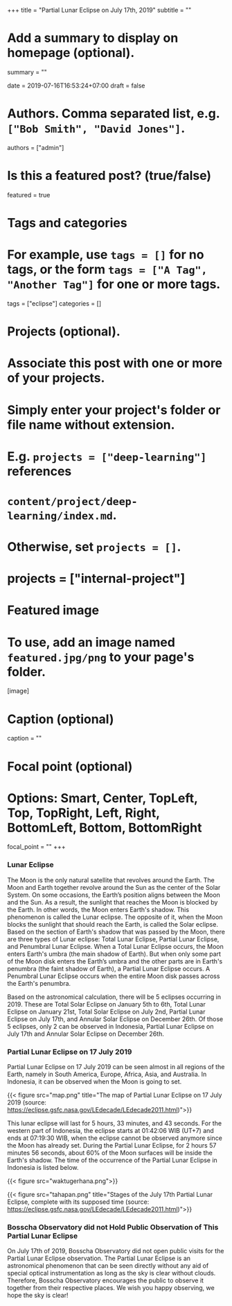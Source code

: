 +++
title = "Partial Lunar Eclipse on July 17th, 2019"
subtitle = ""

# Add a summary to display on homepage (optional).
summary = ""

date = 2019-07-16T16:53:24+07:00
draft = false

# Authors. Comma separated list, e.g. `["Bob Smith", "David Jones"]`.
authors = ["admin"]

# Is this a featured post? (true/false)
featured = true

# Tags and categories
# For example, use `tags = []` for no tags, or the form `tags = ["A Tag", "Another Tag"]` for one or more tags.
tags = ["eclipse"]
categories = []

# Projects (optional).
#   Associate this post with one or more of your projects.
#   Simply enter your project's folder or file name without extension.
#   E.g. `projects = ["deep-learning"]` references 
#   `content/project/deep-learning/index.md`.
#   Otherwise, set `projects = []`.
# projects = ["internal-project"]

# Featured image
# To use, add an image named `featured.jpg/png` to your page's folder. 
[image]
  # Caption (optional)
  caption = ""

  # Focal point (optional)
  # Options: Smart, Center, TopLeft, Top, TopRight, Left, Right, BottomLeft, Bottom, BottomRight
  focal_point = ""
+++

### Lunar Eclipse
The Moon is the only natural satellite that revolves around the Earth. The Moon and Earth together revolve around the Sun as the center of the Solar System. On some occasions, the Earth’s position aligns between the Moon and the Sun. As a result, the sunlight that reaches the Moon is blocked by the Earth. In other words, the Moon enters Earth's shadow. This phenomenon is called the Lunar eclipse. The opposite of it, when the Moon blocks the sunlight that should reach the Earth, is called the Solar eclipse.
Based on the section of Earth's shadow that was passed by the Moon, there are three types of Lunar eclipse: Total Lunar Eclipse, Partial Lunar Eclipse, and Penumbral Lunar Eclipse. When a Total Lunar Eclipse occurs, the Moon enters Earth's umbra (the main shadow of Earth). But when only some part of the Moon disk enters the Earth’s umbra and the other parts are in Earth's penumbra (the faint shadow of Earth), a Partial Lunar Eclipse occurs. A Penumbral Lunar Eclipse occurs when the entire Moon disk passes across the Earth's penumbra.

Based on the astronomical calculation, there will be 5 eclipses occurring in 2019. These are Total Solar Eclipse on January 5th to 6th, Total Lunar Eclipse on January 21st, Total Solar Eclipse on July 2nd, Partial Lunar Eclipse on July 17th, and Annular Solar Eclipse on December 26th. Of those 5 eclipses, only 2 can be observed in Indonesia, Partial Lunar Eclipse on July 17th and Annular Solar Eclipse on December 26th.

### Partial Lunar Eclipse on 17 July 2019 

Partial Lunar Eclipse on 17 July 2019 can be seen almost in all regions of the Earth, namely in South America, Europe, Africa, Asia, and Australia. In Indonesia, it can be observed when the Moon is going to set.

{{< figure src="map.png" title="The map of Partial Lunar Eclipse on 17 July 2019 (source: https://eclipse.gsfc.nasa.gov/LEdecade/LEdecade2011.html)">}}

This lunar eclipse will last for 5 hours, 33 minutes, and 43 seconds. For the western part of Indonesia, the eclipse starts at 01:42:06 WIB (UT+7) and ends at 07:19:30 WIB, when the eclipse cannot be observed anymore since the Moon has already set. During the Partial Lunar Eclipse, for 2 hours 57 minutes 56 seconds, about 60% of the Moon surfaces will be inside the Earth's shadow. The time of the occurrence of the Partial Lunar Eclipse in Indonesia is listed below.

{{< figure src="waktugerhana.png">}}

{{< figure src="tahapan.png" title="Stages of the July 17th Partial Lunar Eclipse, complete with its supposed time (source: https://eclipse.gsfc.nasa.gov/LEdecade/LEdecade2011.html)">}}

### Bosscha Observatory did not Hold Public Observation of This Partial Lunar Eclipse

On July 17th of 2019, Bosscha Observatory did not open public visits for the Partial Lunar Eclipse observation. The Partial Lunar Eclipse is an astronomical phenomenon that can be seen directly without any aid of special optical instrumentation as long as the sky is clear without clouds. Therefore, Bosscha Observatory encourages the public to observe it together from their respective places. We wish you happy observing, we hope the sky is clear! 

